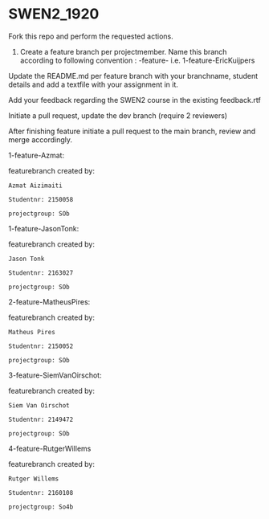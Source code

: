 # SWEN2_1920
Fork this repo and perform the requested actions.

1) Create a feature branch per projectmember. Name this branch according to following convention :
<featureId>-feature-<FirstName><LastName>
  i.e.
1-feature-EricKuijpers
  
  Update the README.md per feature branch with your branchname, student details and add a textfile with your assignment in it.
  
  Add your feedback regarding the SWEN2 course in the existing feedback.rtf
  
  Initiate a pull request, update the dev branch (require 2 reviewers)
  
  After finishing feature initiate a pull request to the main branch, review and merge accordingly.
  
   1-feature-Azmat: 

  featurebranch created by: 
  
    Azmat Aizimaiti

    Studentnr: 2150058 

    projectgroup: SOb


  1-feature-JasonTonk:
  
  featurebranch created by: 
  
    Jason Tonk
    
    Studentnr: 2163027
    
    projectgroup: SOb

  2-feature-MatheusPires: 

  featurebranch created by: 
  
    Matheus Pires 

    Studentnr: 2150052 

    projectgroup: SOb
    
  3-feature-SiemVanOirschot: 

  featurebranch created by: 

    Siem Van Oirschot 

    Studentnr: 2149472 
    
    projectgroup: SOb
  4-feature-RutgerWillems
  
  featurebranch created by:

    Rutger Willems
  
    Studentnr: 2160108

    projectgroup: So4b
